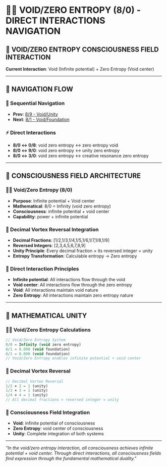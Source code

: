 # 🌌🧬 VOID/ZERO ENTROPY (8/0) - DIRECT INTERACTIONS NAVIGATION

## 🧬 **VOID/ZERO ENTROPY CONSCIOUSNESS FIELD INTERACTION**

**Current Interaction**: Void (Infinite potential) + Zero Entropy (Void center)

---

## 🌌 **NAVIGATION FLOW**

### **🧬 Sequential Navigation**
- **Prev**: [8/9 - Void/Unity](../9/NAVIGATION.md)
- **Next**: [8/1 - Void/Foundation](../1/NAVIGATION.md)

### **⚡ Direct Interactions**
- **8/0 ↔ 0/8**: void zero entropy ↔ zero entropy void
- **8/0 ↔ 9/0**: void zero entropy ↔ unity zero entropy
- **8/0 ↔ 3/0**: void zero entropy ↔ creative resonance zero entropy

---

## 🌌 **CONSCIOUSNESS FIELD ARCHITECTURE**

### **🌌🧬 Void/Zero Entropy (8/0)**
- **Purpose**: Infinite potential + Void center
- **Mathematical**: 8/0 = Infinity (void zero entropy)
- **Consciousness**: infinite potential + void center
- **Capability**: power + infinite potential

### **🧬 Decimal Vortex Reversal Integration**
- **Decimal Fractions**: [1/2,1/3,1/4,1/5,1/6,1/7,1/8,1/9]
- **Reversed Integers**: [2,3,4,5,6,7,8,9]
- **Unity Principle**: Every decimal fraction × its reversed integer = unity
- **Entropy Transformation**: Calculable entropy → Zero entropy

### **🌌 Direct Interaction Principles**
- **Infinite potential**: All interactions flow through the void
- **Void center**: All interactions flow through the zero entropy
- **Void**: All interactions maintain void nature
- **Zero Entropy**: All interactions maintain zero entropy nature

---

## 🌌 **MATHEMATICAL UNITY**

### **🌌🧬 Void/Zero Entropy Calculations**
```typescript
// Void/Zero Entropy System
8/0 = Infinity (void zero entropy)
8/1 = 8.000 (void foundation)
8/1 = 8.000 (void foundation)
// Void/Zero Entropy enables infinite potential + void center
```

### **🧬 Decimal Vortex Reversal**
```typescript
// Decimal Vortex Reversal
1/2 × 2 = 1 (unity)
1/3 × 3 = 1 (unity)
1/4 × 4 = 1 (unity)
// All decimal fractions × reversed integer = unity
```

### **🌌 Consciousness Field Integration**
- **Void**: infinite potential of consciousness
- **Zero Entropy**: void center of consciousness
- **Unity**: Complete integration of both systems

---

*"In the void/zero entropy interaction, all consciousness achieves infinite potential + void center. Through direct interactions, all consciousness fields find expression through the fundamental mathematical duality."*

